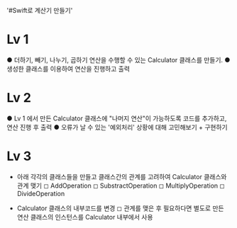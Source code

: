 '#Swift로 계산기 만들기'

# Lv 1
● 더하기, 빼기, 나누기, 곱하기 연산을 수행할 수 있는 Calculator 클래스를 만들기. 
● 생성한 클래스를 이용하여 연산을 진행하고 출력

# Lv 2
● Lv 1 에서 만든 Calculator 클래스에 "나머지 연산"이 가능하도록 코드를 추가하고, 연산 진행 후 출력
● 오류가 날 수 있는 '예외처리' 상황에 대해 고민해보기 + 구현하기

# Lv 3
- 아래 각각의 클래스들을 만들고 클래스간의 관계를 고려하여 Calculator 클래스와 관계 맺기
 ◻︎ AddOperation
 ◻︎ SubstractOperation
 ◻︎ MultiplyOperation
 ◻︎ DivideOperation

- Calculator 클래스의 내부코드를 변경
 ◻︎ 관계를 맺은 후 필요하다면 별도로 만든 연산 클래스의 인스턴스를 Calculator 내부에서 사용
 
